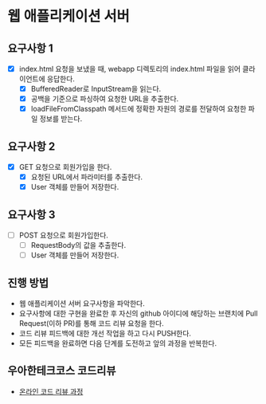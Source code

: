 # 웹 애플리케이션 서버

## 요구사항 1
- [x] index.html 요청을 보냈을 때, webapp 디렉토리의 index.html 파일을 읽어 클라이언트에 응답한다.
    - [x] BufferedReader로 InputStream을 읽는다.
    - [x] 공백을 기준으로 파싱하여 요청한 URL을 추출한다.
    - [x] loadFileFromClasspath 메서드에 정확한 자원의 경로를 전달하여 요청한 파일 정보를 받는다.

## 요구사항 2
- [x] GET 요청으로 회원가입을 한다.
    - [x] 요청된 URL에서 파라미터를 추출한다.
    - [x] User 객체를 만들어 저장한다.
    
## 요구사항 3
- [ ] POST 요청으로 회원가입한다.
    - [ ] RequestBody의 값을 추출한다.
    - [ ] User 객체를 만들어 저장한다.

## 진행 방법
* 웹 애플리케이션 서버 요구사항을 파악한다.
* 요구사항에 대한 구현을 완료한 후 자신의 github 아이디에 해당하는 브랜치에 Pull Request(이하 PR)를 통해 코드 리뷰 요청을 한다.
* 코드 리뷰 피드백에 대한 개선 작업을 하고 다시 PUSH한다.
* 모든 피드백을 완료하면 다음 단계를 도전하고 앞의 과정을 반복한다.

## 우아한테크코스 코드리뷰
* [온라인 코드 리뷰 과정](https://github.com/woowacourse/woowacourse-docs/blob/master/maincourse/README.md)